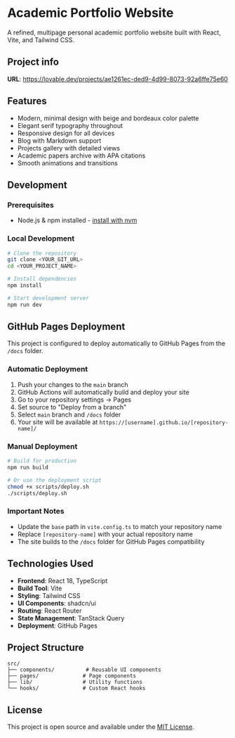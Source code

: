 
# Academic Portfolio Website

A refined, multipage personal academic portfolio website built with React, Vite, and Tailwind CSS.

## Project info

**URL**: https://lovable.dev/projects/ae1261ec-ded9-4d99-8073-92a6ffe75e60

## Features

- Modern, minimal design with beige and bordeaux color palette
- Elegant serif typography throughout
- Responsive design for all devices
- Blog with Markdown support
- Projects gallery with detailed views
- Academic papers archive with APA citations
- Smooth animations and transitions

## Development

### Prerequisites

- Node.js & npm installed - [install with nvm](https://github.com/nvm-sh/nvm#installing-and-updating)

### Local Development

```sh
# Clone the repository
git clone <YOUR_GIT_URL>
cd <YOUR_PROJECT_NAME>

# Install dependencies
npm install

# Start development server
npm run dev
```

## GitHub Pages Deployment

This project is configured to deploy automatically to GitHub Pages from the `/docs` folder.

### Automatic Deployment

1. Push your changes to the `main` branch
2. GitHub Actions will automatically build and deploy your site
3. Go to your repository settings → Pages
4. Set source to "Deploy from a branch"
5. Select `main` branch and `/docs` folder
6. Your site will be available at `https://[username].github.io/[repository-name]/`

### Manual Deployment

```sh
# Build for production
npm run build

# Or use the deployment script
chmod +x scripts/deploy.sh
./scripts/deploy.sh
```

### Important Notes

- Update the `base` path in `vite.config.ts` to match your repository name
- Replace `[repository-name]` with your actual repository name
- The site builds to the `/docs` folder for GitHub Pages compatibility

## Technologies Used

- **Frontend**: React 18, TypeScript
- **Build Tool**: Vite
- **Styling**: Tailwind CSS
- **UI Components**: shadcn/ui
- **Routing**: React Router
- **State Management**: TanStack Query
- **Deployment**: GitHub Pages

## Project Structure

```
src/
├── components/          # Reusable UI components
├── pages/              # Page components
├── lib/                # Utility functions
└── hooks/              # Custom React hooks
```

## License

This project is open source and available under the [MIT License](LICENSE).
